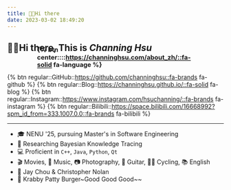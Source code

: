 ```yaml
---
title: 👋🏻Hi there
date: 2023-03-02 18:49:20
---
```


## 👋🏻Hi there, This is *Channing Hsu* <span style="float: right; transform: scale(0.7); margin-top: -28px;">{% btn center::::https://channinghsu.com/about_zh/::fa-solid fa-language %}</span>

{% btn regular::GitHub::https://github.com/channinghsu::fa-brands fa-github %}
{% btn regular::Blog::https://channinghsu.github.io/::fa-solid fa-blog %}
{% btn regular::Instagram::https://www.instagram.com/hsuchanning/::fa-brands fa-instagram %}
{% btn regular::Bilibili::https://space.bilibili.com/16668992?spm_id_from=333.1007.0.0::fa-brands fa-bilibili %}

---

- 🎓 NENU '25, pursuing Master's in Software Engineering
- 🧠 Researching Bayesian Knowledge Tracing
- 💻 Proficient in `C++`, `Java`, `Python`, `Qt`
- 🎬 Movies, 🎵 Music, 📷 Photography, 🎸 Guitar, 🚴‍♂️ Cycling, 📚 English
- 🌟 Jay Chou & Christopher Nolan
- 🍔 Krabby Patty Burger~Good Good Good~~
